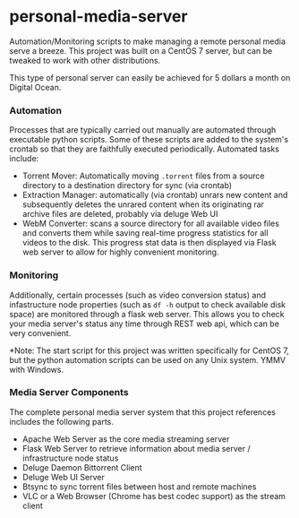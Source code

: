 # personal-media-server
Automation/Monitoring scripts to make managing a remote personal media serve a breeze. This project was built on a CentOS 7 server, but can be tweaked to work with other distributions.

This type of personal server can easily be achieved for 5 dollars a month on Digital Ocean.

### Automation
Processes that are typically carried out manually are automated through executable python scripts.
Some of these scripts are added to the system's crontab so that they are faithfully executed periodically.
Automated tasks include:
* Torrent Mover: Automatically moving `.torrent` files from a source directory to a destination directory for sync (via crontab)
* Extraction Manager: automatically (via crontab) unrars new content and subsequently deletes the unrared content when its originating rar archive files are deleted, probably via deluge Web UI 
* WebM Converter: scans a source directory for all available video files and converts them while saving real-time progress statistics for all videos to the disk. This progress stat data is then displayed via Flask web server to allow for highly convenient monitoring.

### Monitoring
Additionally, certain processes (such as video conversion status) and infastructure node properties (such as `df -h` output to check available disk space) are monitored through a flask web server. This allows you to check your media server's status any time through REST web api, which can be very convenient.

*Note: The start script for this project was written specifically for CentOS 7, but the python automation scripts can be used on any Unix system. YMMV with Windows.

### Media Server Components
The complete personal media server system that this project references includes the following parts.
* Apache Web Server as the core media streaming server
* Flask Web Server to retrieve information about media server / infrastructure node status
* Deluge Daemon Bittorrent Client
* Deluge Web UI Server
* Btsync to sync torrent files between host and remote machines
* VLC or a Web Browser (Chrome has best codec support) as the stream client
